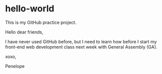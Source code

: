 # hello-world
This is my GitHub practice project.

Hello dear friends,

I have never used GitHub before, but I need to learn how before I start my front-end web development class next week with General Assembly (GA).

xoxo,

Penelope

